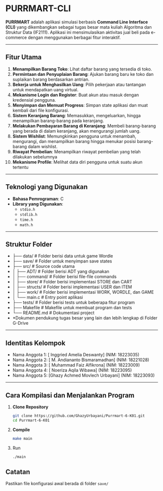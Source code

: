 # PURRMART-CLI

**PURRMART** adalah aplikasi simulasi berbasis **Command Line Interface (CLI)** yang dikembangkan sebagai tugas besar mata kuliah Algoritma dan Struktur Data (IF2111). Aplikasi ini mensimulasikan aktivitas jual beli pada e-commerce dengan menggunakan berbagai fitur interaktif.

---

## Fitur Utama
1. **Menampilkan Barang Toko**: Lihat daftar barang yang tersedia di toko.
2. **Permintaan dan Penyuplaian Barang**: Ajukan barang baru ke toko dan suplaikan barang berdasarkan antrian.
3. **Bekerja untuk Menghasilkan Uang**: Pilih pekerjaan atau tantangan untuk mendapatkan uang virtual.
4. **Mekanisme Login dan Register**: Buat akun atau masuk dengan kredensial pengguna.
5. **Menyimpan dan Memuat Progress**: Simpan state aplikasi dan muat kembali dari file konfigurasi.
6. **Sistem Keranjang Barang**: Memasukkan, mengeluarkan, hingga menampilkan barang-barang pada keranjang.
7. **Melakukan Pembayaran Barang di Keranjang**: Membeli barang-barang yang berada di dalam keranjang, akan mengurangi jumlah uang.
8. **Sistem Wishlist**: Memungkinkan pengguna untuk menambah, mengurangi, dan menampilkan barang hingga menukar posisi barang-barang dalam wishlist.
9. **Riwayat Pembelian**: Menampilkan riwayat pembelian yang telah dilakukan sebelumnya
10. **Mekanisme Profile**: Melihat data diri pengguna untuk suatu akun tertentu

---

## Teknologi yang Digunakan
- **Bahasa Pemrograman**: C
- **Library yang Digunakan**: 
  - `stdio.h`
  - `stdlib.h`
  - `time.h`
  - `math.h`

---

## Struktur Folder
- ├── data/             # Folder berisi data untuk game Wordle
- ├── save/             # Folder untuk menyimpan save states
- ├── src/              # Source code utama
- │   ├── ADT/            # Folder berisi ADT yang digunakan
- │   ├── command/        # Folder berisi file-file commands
- │   ├── store/          # Folder berisi implementasi STORE dan CART
- │   ├── structs/        # Folder berisi implementasi USER dan ITEM
- │   ├── work/           # Folder berisi implementasi WORK, WORDLE, dan GAME
- │   └── main.c          # Entry point aplikasi
- ├── tests/            # Folder berisi tests untuk beberapa fitur program
- ├── Makefile          # Makefile untuk membuat program dan tests
- └── README.md         # Dokumentasi project
- *Dokumen pendukung tugas besar yang lain dan lebih lengkap di Folder G-Drive

---

## Identitas Kelompok
- Nama Anggota 1: [	Inggried Amelia Deswanty] (NIM: 18223035)
- Nama Anggota 2: [	M. Andiananto Bismaramadhan] (NIM: 18221028)
- Nama Anggota 3: [	Muhammad Faiz Alfikrona] (NIM: 18223009)
- Nama Anggota 4: [	Noeriza Aqila Wibawa] (NIM: 18223095)
- Nama Anggota 5: [Ghazy Achmed Movlech Urbayani] (NIM: 18223093)

---

## Cara Kompilasi dan Menjalankan Program
1. **Clone Repository**
   ```bash
   git clone https://github.com/GhazyUrbayani/Purrmart-6-K01.git
   cd Purrmart-6-K01
   ```
2. **Compile**
    ```bash
    make main
    ```
3. Run
    ```bash
    ./main
    ```
## Catatan
Pastikan file konfigurasi awal berada di folder `save/`
